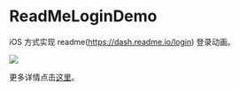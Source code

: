 # ReadMeLoginDemo

iOS 方式实现 readme(https://dash.readme.io/login) 登录动画。


![](https://ws2.sinaimg.cn/large/006tKfTcly1fnlz3cy25mg30af0ijnat.gif)


更多详情点击[这里](https://www.jianshu.com/p/69629e5375df)。
